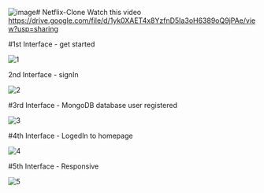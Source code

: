 ![image](https://github.com/mohit0504/Netflix-Clone/assets/72148174/98c21468-0ca4-463d-8583-6a86280db91c)# Netflix-Clone
Watch this video
https://drive.google.com/file/d/1yk0XAET4x8YzfnD5Ia3oH6389oQ9jPAe/view?usp=sharing

#1st Interface - get started

![1](https://github.com/mohit0504/Netflix-Clone/assets/72148174/5a908cba-6c68-4cda-ab9a-99c6ab105403)

2nd Interface - signIn

![2](https://github.com/mohit0504/Netflix-Clone/assets/72148174/77e5c04a-c61c-40f2-8fe8-4f2847ceda22)

#3rd Interface - MongoDB database user registered

![3](https://github.com/mohit0504/Netflix-Clone/assets/72148174/8769f2ce-ec64-4016-902a-d07496fbced9)

#4th Interface - LogedIn to homepage

![4](https://github.com/mohit0504/Netflix-Clone/assets/72148174/d023b832-9221-46c3-9d73-e52cdac622fe)

#5th Interface - Responsive

![5](https://github.com/mohit0504/Netflix-Clone/assets/72148174/f37b12e2-fcb9-4077-9962-9da1cd604c17)
